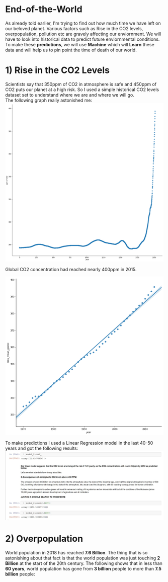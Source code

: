 # End-of-the-World
As already told earlier, I'm trying to find out how much time we have left on our beloved planet. Various factors such as Rise in the CO2 levels, overpopulation, pollution etc are gravely affecting our enviornment. We will have to look into historical data to predict future enviornmental conditions. To make these **predictions**, we will use **Machine** which will **Learn** these data and will help us to pin point the time of death of our world.

# 1) Rise in the CO2 Levels                                                                              
Scientists say that 350ppm of CO2 in atmosphere is safe and 450ppm of CO2 puts our planet at a high risk. So I used a simple historical CO2 levels dataset set to understand where we are and where we will go.                                                                             
The following graph really astonished me:    
![GitHub Logo](/Co2.jpg)                                                                                                                       

Global CO2 concentration had reached nearly 400ppm in 2015.                                                                                       

![GitHub Logo](/linear_co2.jpg)                                                                                                                               

To make predictions I used a Linear Regression model in the last 40-50 years and got the following results:
![GitHub Logo](/predictions.jpg)

# 2) Overpopulation
World population in 2018 has reached **7.6 Billion**. The thing that is so astonishing about that fact is that the world population was just touching **2 Billion** at the start of the 20th century.
The following shows that in less than **60 years**, world population has gone from **3 billion** people to more than **7.5 billion** people:




